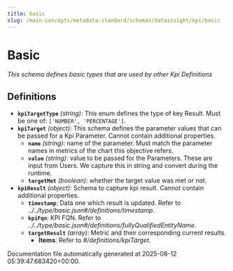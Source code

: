 ```yaml
---
title: basic
slug: /main-concepts/metadata-standard/schemas/datainsight/kpi/basic
---
```


# Basic

*This schema defines basic types that are used by other Kpi Definitions*

## Definitions

- **`kpiTargetType`** *(string)*: This enum defines the type of key Result. Must be one of: `['NUMBER', 'PERCENTAGE']`.
- **`kpiTarget`** *(object)*: This schema defines the parameter values that can be passed for a Kpi Parameter. Cannot contain additional properties.
  - **`name`** *(string)*: name of the parameter. Must match the parameter names in metrics of the chart this objective refers.
  - **`value`** *(string)*: value to be passed for the Parameters. These are input from Users. We capture this in string and convert during the runtime.
  - **`targetMet`** *(boolean)*: whether the target value was met or not.
- **`kpiResult`** *(object)*: Schema to capture kpi result. Cannot contain additional properties.
  - **`timestamp`**: Data one which result is updated. Refer to *../../type/basic.json#/definitions/timestamp*.
  - **`kpiFqn`**: KPI FQN. Refer to *../../type/basic.json#/definitions/fullyQualifiedEntityName*.
  - **`targetResult`** *(array)*: Metric and their corresponding current results.
    - **Items**: Refer to *#/definitions/kpiTarget*.


Documentation file automatically generated at 2025-08-12 05:39:47.683420+00:00.
